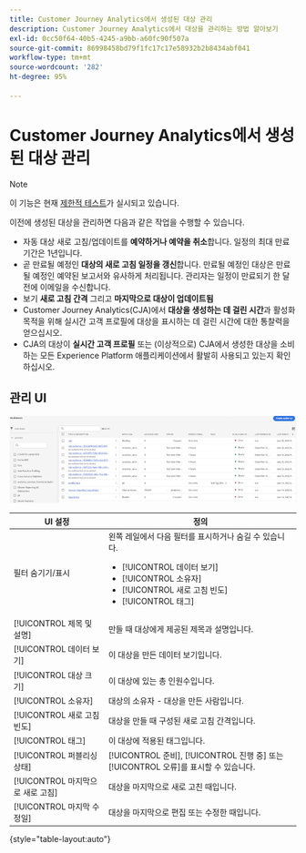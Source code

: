 ```yaml
---
title: Customer Journey Analytics에서 생성된 대상 관리
description: Customer Journey Analytics에서 대상을 관리하는 방법 알아보기
exl-id: 0cc50f64-40b5-4245-a9bb-a60fc90f507a
source-git-commit: 86998458bd79f1fc17c17e58932b2b8434abf041
workflow-type: tm+mt
source-wordcount: '282'
ht-degree: 95%

---
```


# Customer Journey Analytics에서 생성된 대상 관리

>[!NOTE]
>
>이 기능은 현재 [제한적 테스트](/help/release-notes/releases.md)가 실시되고 있습니다.

이전에 생성된 대상을 관리하면 다음과 같은 작업을 수행할 수 있습니다.

* 자동 대상 새로 고침/업데이트를 **예약하거나 예약을 취소**&#x200B;합니다. 일정의 최대 만료 기간은 1년입니다.
* 곧 만료될 예정인 **대상의 새로 고침 일정을 갱신**&#x200B;합니다. 만료될 예정인 대상은 만료될 예정인 예약된 보고서와 유사하게 처리됩니다. 관리자는 일정이 만료되기 한 달 전에 이메일을 수신합니다.
* 보기 **새로 고침 간격** 그리고 **마지막으로 대상이 업데이트됨**
* Customer Journey Analytics(CJA)에서 **대상을 생성하는 데 걸린 시간**&#x200B;과 활성화 목적을 위해 실시간 고객 프로필에 대상을 표시하는 데 걸린 시간에 대한 통찰력을 얻으십시오.
* CJA의 대상이 **실시간 고객 프로필** 또는 (이상적으로) CJA에서 생성한 대상을 소비하는 모든 Experience Platform 애플리케이션에서 활발히 사용되고 있는지 확인하십시오.

## 관리 UI

![](assets/manage.png)

| UI 설정 | 정의 |
| --- | --- |
| 필터 숨기기/표시 | 왼쪽 레일에서 다음 필터를 표시하거나 숨길 수 있습니다. <ul><li>[!UICONTROL 데이터 보기]</li><li>[!UICONTROL 소유자]</li><li>[!UICONTROL 새로 고침 빈도]</li><li>[!UICONTROL 태그]</li></ul> |
| [!UICONTROL 제목 및 설명] | 만들 때 대상에게 제공된 제목과 설명입니다. |
| [!UICONTROL 데이터 보기] | 이 대상을 만든 데이터 보기입니다. |
| [!UICONTROL 대상 크기] | 이 대상에 있는 총 인원수입니다. |
| [!UICONTROL 소유자] | 대상의 소유자 - 대상을 만든 사람입니다. |
| [!UICONTROL 새로 고침 빈도] | 대상을 만들 때 구성된 새로 고침 간격입니다. |
| [!UICONTROL 태그] | 이 대상에 적용된 태그입니다. |
| [!UICONTROL 퍼블리싱 상태] | [!UICONTROL 준비], [!UICONTROL 진행 중] 또는 [!UICONTROL 오류]를 표시할 수 있습니다. |
| [!UICONTROL  마지막으로 새로 고침] | 대상을 마지막으로 새로 고친 때입니다. |
| [!UICONTROL 마지막 수정일] | 대상을 마지막으로 편집 또는 수정한 때입니다. |

{style=&quot;table-layout:auto&quot;}
